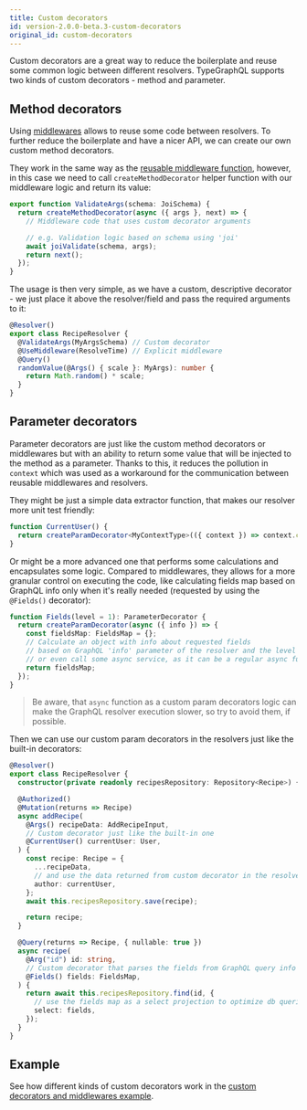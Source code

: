 ```yaml
---
title: Custom decorators
id: version-2.0.0-beta.3-custom-decorators
original_id: custom-decorators
---
```


Custom decorators are a great way to reduce the boilerplate and reuse some common logic between different resolvers. TypeGraphQL supports two kinds of custom decorators - method and parameter.

## Method decorators

Using [middlewares](./middlewares.md) allows to reuse some code between resolvers. To further reduce the boilerplate and have a nicer API, we can create our own custom method decorators.

They work in the same way as the [reusable middleware function](./middlewares.md#reusable-middleware), however, in this case we need to call `createMethodDecorator` helper function with our middleware logic and return its value:

```ts
export function ValidateArgs(schema: JoiSchema) {
  return createMethodDecorator(async ({ args }, next) => {
    // Middleware code that uses custom decorator arguments

    // e.g. Validation logic based on schema using 'joi'
    await joiValidate(schema, args);
    return next();
  });
}
```

The usage is then very simple, as we have a custom, descriptive decorator - we just place it above the resolver/field and pass the required arguments to it:

```ts
@Resolver()
export class RecipeResolver {
  @ValidateArgs(MyArgsSchema) // Custom decorator
  @UseMiddleware(ResolveTime) // Explicit middleware
  @Query()
  randomValue(@Args() { scale }: MyArgs): number {
    return Math.random() * scale;
  }
}
```

## Parameter decorators

Parameter decorators are just like the custom method decorators or middlewares but with an ability to return some value that will be injected to the method as a parameter. Thanks to this, it reduces the pollution in `context` which was used as a workaround for the communication between reusable middlewares and resolvers.

They might be just a simple data extractor function, that makes our resolver more unit test friendly:

```ts
function CurrentUser() {
  return createParamDecorator<MyContextType>(({ context }) => context.currentUser);
}
```

Or might be a more advanced one that performs some calculations and encapsulates some logic. Compared to middlewares, they allows for a more granular control on executing the code, like calculating fields map based on GraphQL info only when it's really needed (requested by using the `@Fields()` decorator):

```ts
function Fields(level = 1): ParameterDecorator {
  return createParamDecorator(async ({ info }) => {
    const fieldsMap: FieldsMap = {};
    // Calculate an object with info about requested fields
    // based on GraphQL 'info' parameter of the resolver and the level parameter
    // or even call some async service, as it can be a regular async function and we can just 'await'
    return fieldsMap;
  });
}
```

> Be aware, that `async` function as a custom param decorators logic can make the GraphQL resolver execution slower, so try to avoid them, if possible.

Then we can use our custom param decorators in the resolvers just like the built-in decorators:

```ts
@Resolver()
export class RecipeResolver {
  constructor(private readonly recipesRepository: Repository<Recipe>) {}

  @Authorized()
  @Mutation(returns => Recipe)
  async addRecipe(
    @Args() recipeData: AddRecipeInput,
    // Custom decorator just like the built-in one
    @CurrentUser() currentUser: User,
  ) {
    const recipe: Recipe = {
      ...recipeData,
      // and use the data returned from custom decorator in the resolver code
      author: currentUser,
    };
    await this.recipesRepository.save(recipe);

    return recipe;
  }

  @Query(returns => Recipe, { nullable: true })
  async recipe(
    @Arg("id") id: string,
    // Custom decorator that parses the fields from GraphQL query info
    @Fields() fields: FieldsMap,
  ) {
    return await this.recipesRepository.find(id, {
      // use the fields map as a select projection to optimize db queries
      select: fields,
    });
  }
}
```

## Example

See how different kinds of custom decorators work in the [custom decorators and middlewares example](https://github.com/MichalLytek/type-graphql/tree/v2.0.0-beta.3/examples/middlewares-custom-decorators).
